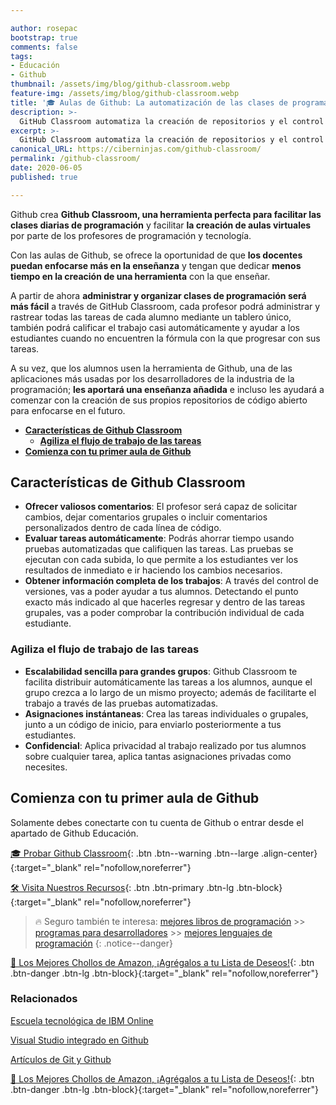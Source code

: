 ```yaml
---

author: rosepac
bootstrap: true
comments: false
tags:
- Educación
- Github
thumbnail: /assets/img/blog/github-classroom.webp
feature-img: /assets/img/blog/github-classroom.webp
title: '🎓 Aulas de Github: La automatización de las clases de programación'
description: >-
  GitHub Classroom automatiza la creación de repositorios y el control de acceso, facilitando a los maestros la distribución del código de inicio y la recopilación de tareas en GitHub.
excerpt: >-
  GitHub Classroom automatiza la creación de repositorios y el control de acceso, facilitando a los maestros la distribución del código de inicio y la recopilación de tareas en GitHub.
canonical_URL: https://ciberninjas.com/github-classroom/
permalink: /github-classroom/
date: 2020-06-05
published: true

---
```


Github crea **Github Classroom, una herramienta perfecta para facilitar las clases diarias de programación** y facilitar **la creación de aulas virtuales** por parte de los profesores de programación y tecnología.

Con las aulas de Github, se ofrece la oportunidad de que **los docentes puedan enfocarse más en la enseñanza** y tengan que dedicar **menos tiempo en la creación de una herramienta** con la que enseñar.

A partir de ahora **administrar y organizar clases de programación será más fácil** a través de GitHub Classroom, cada profesor podrá administrar y rastrear todas las tareas de cada alumno mediante un tablero único, también podrá calificar el trabajo casi automáticamente y ayudar a los estudiantes cuando no encuentren la fórmula con la que progresar con sus tareas.

A su vez, que los alumnos usen la herramienta de Github, una de las aplicaciones más usadas por los desarrolladores de la industria de la programación; **les aportará una enseñanza añadida** e incluso les ayudará a comenzar con la creación de sus propios repositorios de código abierto para enfocarse en el futuro.

- [**Características de Github Classroom**](#características-de-github-classroom)
  - [**Agiliza el flujo de trabajo de las tareas**](#agiliza-el-flujo-de-trabajo-de-las-tareas)
- [**Comienza con tu primer aula de Github**](#comienza-con-tu-primer-aula-de-github)

## **Características de Github Classroom**

- **Ofrecer valiosos comentarios**: El profesor será capaz de solicitar cambios, dejar comentarios grupales o incluir comentarios personalizados dentro de cada línea de código.
- **Evaluar tareas automáticamente**: Podrás ahorrar tiempo usando pruebas automatizadas que califiquen las tareas. Las pruebas se ejecutan con cada subida, lo que permite a los estudiantes ver los resultados de inmediato e ir haciendo los cambios necesarios.
- **Obtener información completa de los trabajos**: A través del control de versiones, vas a poder ayudar a tus alumnos. Detectando el punto exacto más indicado al que hacerles regresar y dentro de las tareas grupales, vas a poder comprobar la contribución individual de cada estudiante.

### **Agiliza el flujo de trabajo de las tareas**

- **Escalabilidad sencilla para grandes grupos**: Github Classroom te facilita distribuir automáticamente las tareas a los alumnos, aunque el grupo crezca a lo largo de un mismo proyecto; además de facilitarte el trabajo a través de las pruebas automatizadas.
- **Asignaciones instántaneas**: Crea las tareas individuales o grupales, junto a un código de inicio, para enviarlo posteriormente a tus estudiantes.
- **Confidencial**: Aplica privacidad al trabajo realizado por tus alumnos sobre cualquier tarea, aplica tantas asignaciones privadas como necesites.

## **Comienza con tu primer aula de Github**

Solamente debes conectarte con tu cuenta de Github o entrar desde el apartado de Github Educación.

[🎓 Probar Github Classroom](https://classroom.github.com/){: .btn .btn--warning .btn--large .align-center}{:target="_blank" rel="nofollow,noreferrer"}

[🛠 Visita Nuestros Recursos](https://kutt.it/recursos-flujos-trabajo){: .btn .btn-primary .btn-lg .btn-block}{:target="_blank" rel="nofollow,noreferrer"}

> 🔥 Seguro también te interesa: [mejores libros de programación](/programar/) >> [programas para desarrolladores](/mejores-sistemas-operativos-para-hackear/) >> [mejores lenguajes de programación](/15-mejores-lenguajes-programacion/)
{: .notice--danger}

[🛒 Los Mejores Chollos de Amazon, ¡Agrégalos a tu Lista de Deseos!](https://www.amazon.es/shop/cibercursos "Los Mejores Chollos de Amazon, Ofertas Flash, Black Monday y Amazon Prime Day"){: .btn .btn-danger .btn-lg .btn-block}{:target="_blank" rel="nofollow,noreferrer"}

### **Relacionados** <!-- omit in toc -->

[Escuela tecnológica de IBM Online](https://ciberninjas.com/open-ptech-el-aprendizaje-del-futuro/)

[Visual Studio integrado en Github](https://ciberninjas.com/codespace-editor-github/)

[Artículos de Git y Github](https://ciberninjas.com/github-git-recursos/)

[🛒 Los Mejores Chollos de Amazon, ¡Agrégalos a tu Lista de Deseos!](https://www.amazon.es/shop/cibercursos "Los Mejores Chollos de Amazon, Ofertas Flash, Black Monday y Amazon Prime Day"){: .btn .btn-danger .btn-lg .btn-block}{:target="_blank" rel="nofollow,noreferrer"}